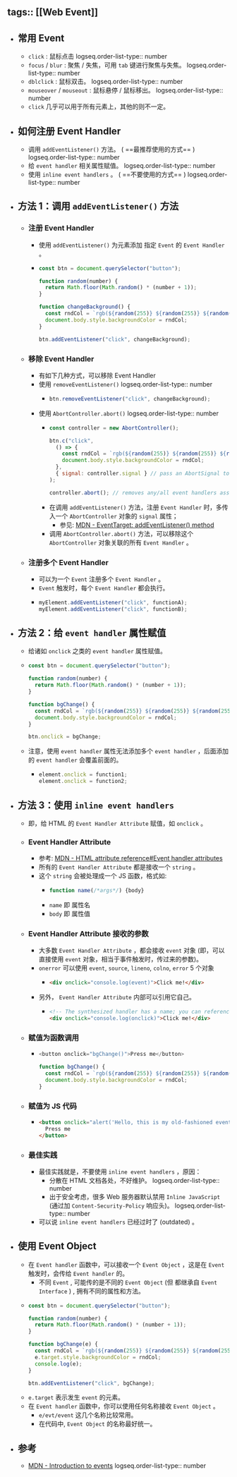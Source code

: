 tags:: [[Web Event]]
---

- ## 常用 Event
	- `click` : 鼠标点击
	  logseq.order-list-type:: number
	- `focus` / `blur` : 聚焦 / 失焦，可用 `tab` 键进行聚焦与失焦。
	  logseq.order-list-type:: number
	- `dblclick` : 鼠标双击。
	  logseq.order-list-type:: number
	- `mouseover` / `mouseout` : 鼠标悬停 / 鼠标移出。
	  logseq.order-list-type:: number
	- `click` 几乎可以用于所有元素上，其他的则不一定。
- ## 如何注册 Event Handler
	- 调用 `addEventListener()` 方法。 ( ==最推荐使用的方式== )
	  logseq.order-list-type:: number
	- 给 `event handler` 相关属性赋值。
	  logseq.order-list-type:: number
	- 使用 `inline event handlers` 。 ( ==不要使用的方式== )
	  logseq.order-list-type:: number
- ## 方法 1：调用 `addEventListener()` 方法
	- ### 注册 Event Handler
		- 使用 `addEventListener()` 为元素添加 指定 `Event` 的 `Event Handler` 。
		- ``` js
		  const btn = document.querySelector("button");
		  
		  function random(number) {
		    return Math.floor(Math.random() * (number + 1));
		  }
		  
		  function changeBackground() {
		    const rndCol = `rgb(${random(255)} ${random(255)} ${random(255)})`;
		    document.body.style.backgroundColor = rndCol;
		  }
		  
		  btn.addEventListener("click", changeBackground);
		  ```
	- ### 移除 Event Handler
		- 有如下几种方式，可以移除 Event Handler
		- 使用 `removeEventListener()`
		  logseq.order-list-type:: number
			- ``` js
			  btn.removeEventListener("click", changeBackground);
			  ```
		- 使用 `AbortController.abort()` 
		  logseq.order-list-type:: number
			- ``` js
			  const controller = new AbortController();
			  
			  btn.c("click",
			    () => {
			      const rndCol = `rgb(${random(255)} ${random(255)} ${random(255)})`;
			      document.body.style.backgroundColor = rndCol;
			    },
			    { signal: controller.signal } // pass an AbortSignal to this handler
			  );
			  
			  controller.abort(); // removes any/all event handlers associated with this controller
			  ```
			- 在调用 `addEventListener()` 方法，注册 `Event Handler` 时，多传入一个 `AbortController` 对象的 `signal` 属性；
				- 参见: [MDN - EventTarget: addEventListener() method](https://developer.mozilla.org/en-US/docs/Web/API/EventTarget/addEventListener)
			- 调用 `AbortController.abort()` 方法，可以移除这个  `AbortController` 对象关联的所有 `Event Handler` 。
	- ### 注册多个 Event Handler
		- 可以为一个 `Event` 注册多个 `Event Handler` 。
		- `Event` 触发时，每个 `Event Handler` 都会执行。
		- ``` js
		  myElement.addEventListener("click", functionA);
		  myElement.addEventListener("click", functionB);
		  ```
- ## 方法 2：给 `event handler` 属性赋值
	- 给诸如 `onclick` 之类的 `event handler` 属性赋值。
	- ``` js
	  const btn = document.querySelector("button");
	  
	  function random(number) {
	    return Math.floor(Math.random() * (number + 1));
	  }
	  
	  function bgChange() {
	    const rndCol = `rgb(${random(255)} ${random(255)} ${random(255)})`;
	    document.body.style.backgroundColor = rndCol;
	  }
	  
	  btn.onclick = bgChange;
	  ```
	- 注意，使用 `event handler` 属性无法添加多个  `event handler` ，后面添加的  `event handler` 会覆盖前面的。
		- ``` js
		  element.onclick = function1;
		  element.onclick = function2;
		  ```
- ## 方法 3：使用 `inline event handlers`
	- 即，给 HTML 的 `Event Handler Attribute` 赋值，如 `onclick` 。
	- ### Event Handler Attribute
		- 参考: [MDN - HTML attribute reference#Event handler attributes](https://developer.mozilla.org/en-US/docs/Web/HTML/Attributes#event_handler_attributes)
		- 所有的 `Event Handler Attribute` 都是接收一个 `string` 。
		- 这个 `string` 会被处理成一个 JS 函数，格式如:
			- ``` js
			  function name(/*args*/) {body}
			  ```
			- `name` 即 属性名
			- `body` 即 属性值
	- ### Event Handler Attribute 接收的参数
		- 大多数 `Event Handler Attribute` ，都会接收 `event` 对象 (即，可以直接使用  `event` 对象，相当于事件触发时，传过来的参数)。
		- `onerror`  可以使用 `event`, `source`, `lineno`, `colno`, `error` 5 个对象
			- ``` html
			  <div onclick="console.log(event)">Click me!</div>
			  ```
		- 另外， `Event Handler Attribute` 内部可以引用它自己。
			- ``` html
			  <!-- The synthesized handler has a name; you can reference itself -->
			  <div onclick="console.log(onclick)">Click me!</div>
			  ```
	- ### 赋值为函数调用
		- ``` js
		  <button onclick="bgChange()">Press me</button>
		  
		  function bgChange() {
		    const rndCol = `rgb(${random(255)} ${random(255)} ${random(255)})`;
		    document.body.style.backgroundColor = rndCol;
		  }
		  ```
	- ### 赋值为 JS 代码
		- ``` html
		  <button onclick="alert('Hello, this is my old-fashioned event handler!');">
		    Press me
		  </button>
		  ```
	- ### 最佳实践
		- 最佳实践就是，不要使用 `inline event handlers` ，原因：
			- 分散在 HTML 文档各处，不好维护。
			  logseq.order-list-type:: number
			- 出于安全考虑，很多 Web 服务器默认禁用  `Inline JavaScript` (通过加 `Content-Security-Policy` 响应头)。
			  logseq.order-list-type:: number
		- 可以说 `inline event handlers` 已经过时了 (outdated) 。
- ## 使用 Event Object
	- 在 `Event handler` 函数中，可以接收一个 `Event Object` ，这是在 `Event` 触发时，会传给 `Event handler` 的。
		- 不同 `Event` , 可能传的是不同的  `Event Object` (但 都继承自 `Event Interface` ) , 拥有不同的属性和方法。
	- ``` js
	  const btn = document.querySelector("button");
	  
	  function random(number) {
	    return Math.floor(Math.random() * (number + 1));
	  }
	  
	  function bgChange(e) {
	    const rndCol = `rgb(${random(255)} ${random(255)} ${random(255)})`;
	    e.target.style.backgroundColor = rndCol;
	    console.log(e);
	  }
	  
	  btn.addEventListener("click", bgChange);
	  ```
	- `e.target` 表示发生 `event` 的元素。
	- 在 `Event handler` 函数中，你可以使用任何名称接收 `Event Object` 。
		- `e/evt/event` 这几个名称比较常用。
		- 在代码中,  `Event Object` 的名称最好统一。
- ## 参考
	- [MDN - Introduction to events](https://developer.mozilla.org/en-US/docs/Learn_web_development/Core/Scripting/Events#an_example_handling_a_click_event)
	  logseq.order-list-type:: number